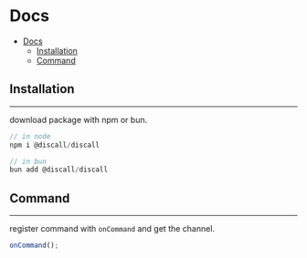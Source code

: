 # Docs
- [Docs](#docs)
  - [Installation](#installation)
  - [Command](#command)

Installation
---
---
download package with npm or bun.
```ts
// in node
npm i @discall/discall

// in bun
bun add @discall/discall
```

Command
---
---
register command with `onCommand` and get the channel.
```ts
onCommand();
```